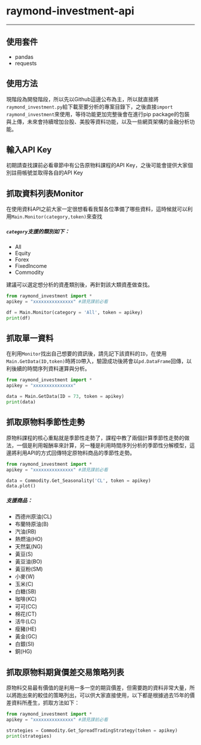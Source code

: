 # raymond-investment-api
---
## 使用套件
* pandas
* requests

## 使用方法
現階段為開發階段，所以先以Github這邊公布為主，所以就直接將`raymond_investment.py`給下載至要分析的專案目錄下，之後直接`import raymond_investment`來使用，等待功能更加完整後會在進行pip package的包裝與上傳，未來會持續增加台股、美股等資料功能，以及一些網頁架構的金融分析功能。




## 輸入API Key
初期請查找課前必看章節中有公告原物料課程的API Key，之後可能會提供大家個別註冊帳號並取得各自的API Key



## 抓取資料列表Monitor
在使用資料API之前大家一定很想看看我幫各位準備了哪些資料，這時候就可以利用`Main.Monitor(category,token)`來查找
##### `category`支援的類別如下：
* All
* Equity
* Forex
* FixedIncome
* Commodity

建議可以選定想分析的資產類別後，再針對該大類資產做查找。
```python
from raymond_investment import *
apikey = "xxxxxxxxxxxxxxx" #請見課前必看

df = Main.Monitor(category = 'All', token = apikey)
print(df)
```

## 抓取單一資料
在利用`Monitor`找出自己想要的資訊後，請先記下該資料的`ID`，在使用`Main.GetData(ID,token)`時將`ID`帶入，驗證成功後將會以`pd.DataFrame`回傳，以利後續的時間序列資料運算與分析。
```python
from raymond_investment import *
apikey = "xxxxxxxxxxxxxxx"

data = Main.GetData(ID = 73, token = apikey)
print(data)
```

## 抓取原物料季節性走勢
原物料課程的核心重點就是季節性走勢了，課程中教了兩個計算季節性走勢的做法，一個是利用報酬率來計算，另一種是利用時間序列分析的季節性分解模型，這邊將利用API的方式回傳特定原物料商品的季節性走勢。
```python
from raymond_investment import *
apikey = "xxxxxxxxxxxxxxx" #請見課前必看

data = Commodity.Get_Seasonality('CL', token = apikey)
data.plot()
```
##### 支援商品：
* 西德州原油(CL)
* 布蘭特原油(B)
* 汽油(RB)
* 熱燃油(HO)
* 天然氣(NG)
* 黃豆(S)
* 黃豆油(BO)
* 黃豆粉(SM)
* 小麥(W)
* 玉米(C)
* 白糖(SB)
* 咖啡(KC)
* 可可(CC)
* 棉花(CT)
* 活牛(LC)
* 瘦豬(HE)
* 黃金(GC)
* 白銀(SI)
* 銅(HG)


## 抓取原物料期貨價差交易策略列表
原物料交易最有價值的是利用一多一空的期貨價差，但需要跑的資料非常大量，所以將跑出來的較佳的策略列出，可以供大家直接使用，以下都是根據過去15年的價差資料所產生，抓取方法如下：

```python
from raymond_investment import *
apikey = "xxxxxxxxxxxxxxx" #請見課前必看

strategies = Commodity.Get_SpreadTradingStrategy(token = apikey)
print(strategies)
```








